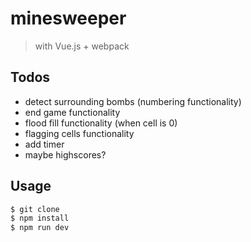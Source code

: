 # minesweeper

> with Vue.js + webpack

## Todos

- detect surrounding bombs (numbering functionality)
- end game functionality
- flood fill functionality (when cell is 0)
- flagging cells functionality
- add timer
- maybe highscores?

## Usage

``` bash
$ git clone 
$ npm install
$ npm run dev
```